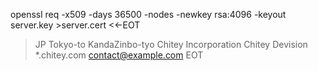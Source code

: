 openssl req -x509 -days 36500 -nodes -newkey rsa:4096 -keyout server.key >server.cert <<-EOT
> JP
> Tokyo-to
> KandaZinbo-tyo
> Chitey Incorporation
> Chitey Devision
> *.chitey.com
> contact@example.com
> EOT
